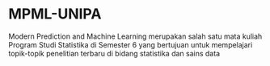# MPML-UNIPA
Modern Prediction and Machine Learning merupakan salah satu mata kuliah  Program Studi Statistika di Semester 6  yang bertujuan untuk mempelajari topik-topik penelitian terbaru di bidang statistika dan sains data

